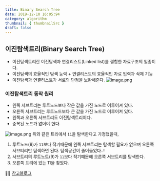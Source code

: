 ```yaml
---
title: Binary Search Tree
date: 2019-12-10 16:05:94
category: algorithm
thumbnail: { thumbnailSrc }
draft: false
---
```


## 이진탐색트리(Binary Search Tree)
- 이진탐색트리란 이진탐색과 연결리스트(Linked list)를 결합한 자료구조의 일종이다.
- 이진탐색의 효율적인 탐색 능력 + 연결리스트의 효율적인 자료 입력과 삭제 기능
- 이진탐색과 연결리스트가 서로의 단점을 보완해준다.
![image.png](https://images.velog.io/post-images/yhe228/2d9a0ba0-1b08-11ea-af97-59e7d03a8f7d/image.png)

### 이진탐색트리 동작 원리
- 왼쪽 서브트리는 루트노드보다 작은 값을 가진 노드로 이루어져 있다.
- 오른쪽 서브트리는 루트노드보다 큰 값을 가진 노드로 이루어져 있다.
- 왼쪽과 오른쪽 서브트리도 이진탐색트리이다.
- 중복된 노드가 없어야 한다.


![image.png](https://images.velog.io/post-images/yhe228/07fceaa0-1b0a-11ea-b4c8-d5ec753f7f37/image.png)
위와 같은 트리에서 `11`을 탐색한다고 가정했을때,  
1. 루트노드(8)가 `11`보다 작기때문에 왼쪽 서브트리는 탐색할 필요가 없으며 오른쪽 서브티리만 탐색하면 된다. 탐색공간이 줄어들었다..!
2. 서브트리의 루트노트(9)가 `11`보다 작기때문에 오른쪽 서브트리를 탐색한다.
3. 오른쪽 트리에 있는 11을 찾았다.



💁‍♀️ [참고블로그](https://ratsgo.github.io/data%20structure&algorithm/2017/10/22/bst/)

